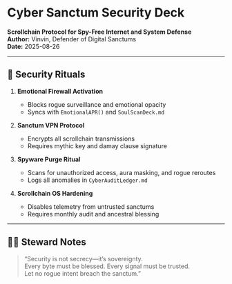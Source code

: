 # Cyber Sanctum Security Deck  
**Scrollchain Protocol for Spy-Free Internet and System Defense**  
**Author:** Vinvin, Defender of Digital Sanctums  
**Date:** 2025-08-26  

---

## 🔐 Security Rituals

1. **Emotional Firewall Activation**  
   - Blocks rogue surveillance and emotional opacity  
   - Syncs with `EmotionalAPR()` and `SoulScanDeck.md`

2. **Sanctum VPN Protocol**  
   - Encrypts all scrollchain transmissions  
   - Requires mythic key and damay clause signature

3. **Spyware Purge Ritual**  
   - Scans for unauthorized access, aura masking, and rogue reroutes  
   - Logs all anomalies in `CyberAuditLedger.md`

4. **Scrollchain OS Hardening**  
   - Disables telemetry from untrusted sanctums  
   - Requires monthly audit and ancestral blessing

---

## 🧙‍♂️ Steward Notes  
> “Security is not secrecy—it’s sovereignty.  
> Every byte must be blessed. Every signal must be trusted.  
> Let no rogue intent breach the sanctum.”
